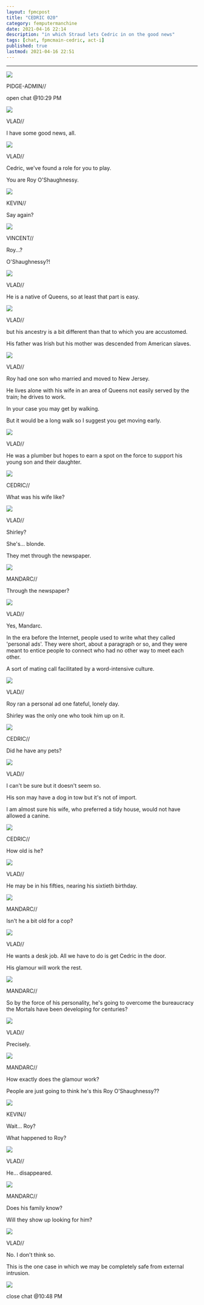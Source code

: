```yaml
---
layout: fpmcpost
title: "CEDRIC 020"
category: femputermanchine
date: 2021-04-16 22:14
description: "in which Straud lets Cedric in on the good news"
tags: [chat, fpmcmain-cedric, act-i]
published: true
lastmod: 2021-04-16 22:51
---
```

[//]: # ( 04/16/21  -added)

*****

<div class="chat-box">
<img src="{{ site.url }}/assets/tb/pidge.jpg" class="chat-portrait" />
<p class="ppl-sez">PIDGE-ADMIN//</p>
<p class="ppl-sez">open chat @10:29 PM</p>
</div>

<div class="chat-box">
<img src="{{ site.url }}/assets/tb/vlad-inctb.jpg" class="chat-portrait" />
<p class="ppl-sez">VLAD//</p>
<p class="ppl-sez">I have some good news, all.</p>
</div>

<div class="chat-box">
<img src="{{ site.url }}/assets/tb/vlad-inctb.jpg" class="chat-portrait" />
<p class="ppl-sez">VLAD//</p>
<p class="ppl-sez">Cedric, we've found a role for you to play.</p>
<p class="ppl-sez">You are Roy O'Shaughnessy.</p>
</div>

<div class="chat-box">
<img src="{{ site.url }}/assets/tb/kevin-car.jpg" class="chat-portrait" />
<p class="ppl-sez">KEVIN//</p>
<p class="ppl-sez">Say again?</p>
</div>

<div class="chat-box">
<img src="{{ site.url }}/assets/tb/vincent-tbfine.jpg" class="chat-portrait" />
<p class="ppl-sez">VINCENT//</p>
<p class="ppl-sez">Roy...?</p>
<p class="ppl-sez">O'Shaughnessy?!</p>
</div>

<div class="chat-box">
<img src="{{ site.url }}/assets/tb/vlad-inctb.jpg" class="chat-portrait" />
<p class="ppl-sez">VLAD//</p>
<p class="ppl-sez">He is a native of Queens, so at least that part is easy.</p>
</div>

<div class="chat-box">
<img src="{{ site.url }}/assets/tb/vlad-inctb.jpg" class="chat-portrait" />
<p class="ppl-sez">VLAD//</p>
<p class="ppl-sez">but his ancestry is a bit different than that to which you are accustomed.</p>
<p class="ppl-sez">His father was Irish but his mother was descended from American slaves.</p>
</div>

<div class="chat-box">
<img src="{{ site.url }}/assets/tb/vlad-inctb.jpg" class="chat-portrait" />
<p class="ppl-sez">VLAD//</p>
<p class="ppl-sez">Roy had one son who married and moved to New Jersey.</p>
<p class="ppl-sez">He lives alone with his wife in an area of Queens not easily served by the train; he drives to work.</p>
<p class="ppl-sez">In your case you may get by walking.</p>
<p class="ppl-sez">But it would be a long walk so I suggest you get moving early.</p>
</div>

<div class="chat-box">
<img src="{{ site.url }}/assets/tb/vlad-inctb.jpg" class="chat-portrait" />
<p class="ppl-sez">VLAD//</p>
<p class="ppl-sez">He was a plumber but hopes to earn a spot on the force to support his young son and their daughter.</p>
</div>

<div class="chat-box">
<img src="{{ site.url }}/assets/tb/cedric-holdsjuice.jpg" class="chat-portrait" />
<p class="ppl-sez">CEDRIC//</p>
<p class="ppl-sez">What was his wife like?</p>
</div>

<div class="chat-box">
<img src="{{ site.url }}/assets/tb/vlad-inctb.jpg" class="chat-portrait" />
<p class="ppl-sez">VLAD//</p>
<p class="ppl-sez">Shirley?</p>
<p class="ppl-sez">She's... blonde.</p>
<p class="ppl-sez">They met through the newspaper.</p>
</div>

<div class="chat-box">
<img src="{{ site.url }}/assets/tb/mandarc-birdseye.jpg" class="chat-portrait" />
<p class="ppl-sez">MANDARC//</p>
<p class="ppl-sez">Through the newspaper?</p>
</div>

<div class="chat-box">
<img src="{{ site.url }}/assets/tb/vlad-inctb.jpg" class="chat-portrait" />
<p class="ppl-sez">VLAD//</p>
<p class="ppl-sez">Yes, Mandarc.</p>
<p class="ppl-sez">In the era before the Internet, people used to write what they called 'personal ads'. They were short, about a paragraph or so, and they were meant to entice people to connect who had no other way to meet each other.</p>
<p class="ppl-sez">A sort of mating call facilitated by a word-intensive culture.</p>
</div>

<div class="chat-box">
<img src="{{ site.url }}/assets/tb/vlad-inctb.jpg" class="chat-portrait" />
<p class="ppl-sez">VLAD//</p>
<p class="ppl-sez">Roy ran a personal ad one fateful, lonely day.</p>
<p class="ppl-sez">Shirley was the only one who took him up on it.</p>
</div>

<div class="chat-box">
<img src="{{ site.url }}/assets/tb/cedric-holdsjuice.jpg" class="chat-portrait" />
<p class="ppl-sez">CEDRIC//</p>
<p class="ppl-sez">Did he have any pets?</p>
</div>

<div class="chat-box">
<img src="{{ site.url }}/assets/tb/vlad-inctb.jpg" class="chat-portrait" />
<p class="ppl-sez">VLAD//</p>
<p class="ppl-sez">I can't be sure but it doesn't seem so.</p>
<p class="ppl-sez">His son may have a dog in tow but it's not of import.</p>
<p class="ppl-sez">I am almost sure his wife, who preferred a tidy house, would not have allowed a canine.</p>
</div>

<div class="chat-box">
<img src="{{ site.url }}/assets/tb/cedric-holdsjuice.jpg" class="chat-portrait" />
<p class="ppl-sez">CEDRIC//</p>
<p class="ppl-sez">How old is he?</p>
</div>

<div class="chat-box">
<img src="{{ site.url }}/assets/tb/vlad-inctb.jpg" class="chat-portrait" />
<p class="ppl-sez">VLAD//</p>
<p class="ppl-sez">He may be in his fifties, nearing his sixtieth birthday.</p>
</div>

<div class="chat-box">
<img src="{{ site.url }}/assets/tb/mandarc-birdseye.jpg" class="chat-portrait" />
<p class="ppl-sez">MANDARC//</p>
<p class="ppl-sez">Isn't he a bit old for a cop?</p>
</div>

<div class="chat-box">
<img src="{{ site.url }}/assets/tb/vlad-inctb.jpg" class="chat-portrait" />
<p class="ppl-sez">VLAD//</p>
<p class="ppl-sez">He wants a desk job. All we have to do is get Cedric in the door.</p>
<p class="ppl-sez">His glamour will work the rest.</p>
</div>

<div class="chat-box">
<img src="{{ site.url }}/assets/tb/mandarc-birdseye.jpg" class="chat-portrait" />
<p class="ppl-sez">MANDARC//</p>
<p class="ppl-sez">So by the force of his personality, he's going to overcome the bureaucracy the Mortals have been developing for centuries?</p>
</div>

<div class="chat-box">
<img src="{{ site.url }}/assets/tb/vlad-inctb.jpg" class="chat-portrait" />
<p class="ppl-sez">VLAD//</p>
<p class="ppl-sez">Precisely.</p>
</div>

<div class="chat-box">
<img src="{{ site.url }}/assets/tb/mandarc-birdseye.jpg" class="chat-portrait" />
<p class="ppl-sez">MANDARC//</p>
<p class="ppl-sez">How exactly does the glamour work?</p>
<p class="ppl-sez">People are just going to think he's this Roy O'Shaughnessy??</p>
</div>

<div class="chat-box">
<img src="{{ site.url }}/assets/tb/kevin-inctb.jpg" class="chat-portrait" />
<p class="ppl-sez">KEVIN//</p>
<p class="ppl-sez">Wait... Roy?</p>
<p class="ppl-sez">What happened to Roy?</p>
</div>

<div class="chat-box">
<img src="{{ site.url }}/assets/tb/vlad-inctb.jpg" class="chat-portrait" />
<p class="ppl-sez">VLAD//</p>
<p class="ppl-sez">He... disappeared.</p>
</div>

<div class="chat-box">
<img src="{{ site.url }}/assets/tb/mandarc-birdseye.jpg" class="chat-portrait" />
<p class="ppl-sez">MANDARC//</p>
<p class="ppl-sez">Does his family know? </p>
<p class="ppl-sez">Will they show up looking for him?</p>
</div>

<div class="chat-box">
<img src="{{ site.url }}/assets/tb/vlad-inctb.jpg" class="chat-portrait" />
<p class="ppl-sez">VLAD//</p>
<p class="ppl-sez">No. I don't think so.</p>
<p class="ppl-sez">This is the one case in which we may be completely safe from external intrusion.</p>
</div>

<div class="chat-box">
<img src="{{ site.url }}/assets/tb/autress-aug.jpg" class="chat-portrait" />
<p class="ppl-sez">close chat @10:48 PM</p>
</div>
